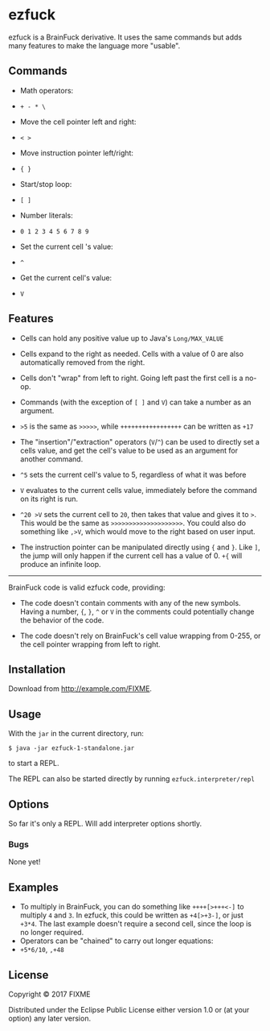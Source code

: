 # ezfuck

ezfuck is a BrainFuck derivative. It uses the same commands but adds many features to make the language more "usable".

## Commands

 - Math operators:
  - `+ - * \`

 - Move the cell pointer left and right:
  - `< >`

 - Move instruction pointer left/right:
  - `{ }`

 - Start/stop loop:
  - `[ ]`

 - Number literals:
  - `0 1 2 3 4 5 6 7 8 9`

 - Set the current cell 's value:
  - `^`

 - Get the current cell's value:
  - `V`

## Features

 - Cells can hold any positive value up to Java's `Long/MAX_VALUE`

 - Cells expand to the right as needed. Cells with a value of 0 are also automatically removed from the right.

 - Cells don't "wrap" from left to right. Going left past the first cell is a no-op.

 - Commands (with the exception of `[ ]` and `V`) can take a number as an argument.
  - `>5` is the same as `>>>>>`, while `+++++++++++++++++` can be written as `+17`

 - The "insertion"/"extraction" operators (`V`/`^`) can be used to directly set a cells value, and get the cell's value to be used as an argument for another command.
  - `^5` sets the current cell's value to 5, regardless of what it was before
  - `V` evaluates to the current cells value, immediately before the command on its right is run.
  - `^20 >V` sets the current cell to `20`, then takes that value and gives it to `>`. This would be the same as `>>>>>>>>>>>>>>>>>>>>`. You could also do something like `,>V`, which would move to the right based on user input.

 - The instruction pointer can be manipulated directly using `{` and `}`. Like `]`, the jump will only happen if the current cell has a value of 0. `+{` will produce an infinite loop.

- - - - -

BrainFuck code is valid ezfuck code, providing:

 - The code doesn't contain comments with any of the new symbols. Having a number, `{`, `}`, `^` or `V` in the comments could potentially change the behavior of the code.

 - The code doesn't rely on BrainFuck's cell value wrapping from 0-255, or the cell pointer wrapping from left to right.


## Installation

Download from http://example.com/FIXME.

## Usage

With the `jar` in the current directory, run:

    $ java -jar ezfuck-1-standalone.jar

 to start a REPL.

 The REPL can also be started directly by running `ezfuck.interpreter/repl`

## Options

So far it's only a REPL. Will add interpreter options shortly.

### Bugs

None yet!

## Examples

 - To multiply in BrainFuck, you can do something like `++++[>+++<-]` to multiply `4` and `3`. In ezfuck, this could be written as `+4[>+3-]`, or just `+3*4`. The last example doesn't require a second cell, since the loop is no longer required.
 - Operators can be "chained" to carry out longer equations:
  - `+5*6/10`, `,+48`

## License

Copyright © 2017 FIXME

Distributed under the Eclipse Public License either version 1.0 or (at
your option) any later version.
